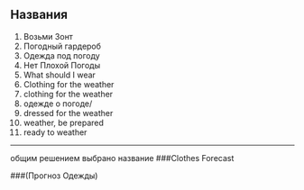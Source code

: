 ## Названия

1. Возьми Зонт
2. Погодный гардероб
3. Одежда под погоду
4. Нет Плохой Погоды
5. What should I wear
6. Сlothing for the weather
7. clothing for the weather
8. одежде о погоде/
9. dressed for the weather
10. weather, be prepared
11. ready to weather

------------------

общим решением выбрано название
###Clothes Forecast

###(Прогноз Одежды)
